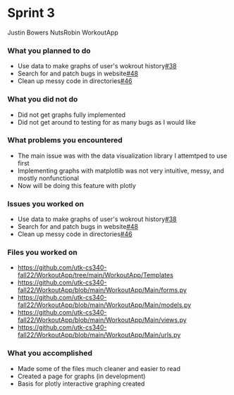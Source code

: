 # Sprint 3

Justin Bowers
NutsRobin
WorkoutApp

### What you planned to do
* Use data to make graphs of user's wokrout history[#38](https://github.com/utk-cs340-fall22/WorkoutApp/issues/38)
* Search for and patch bugs in website[#48](https://github.com/utk-cs340-fall22/WorkoutApp/issues/48)
* Clean up messy code in directories[#46](https://github.com/utk-cs340-fall22/WorkoutApp/issues/46)

### What you did not do
* Did not get graphs fully implemented
* Did not get around to testing for as many bugs as I would like

### What problems you encountered
* The main issue was with the data visualization library I attemtped to use first
* Implementing graphs with matplotlib was not very intuitive, messy, and mostly nonfunctional
* Now will be doing this feature with plotly

### Issues you worked on
* Use data to make graphs of user's wokrout history[#38](https://github.com/utk-cs340-fall22/WorkoutApp/issues/38)
* Search for and patch bugs in website[#48](https://github.com/utk-cs340-fall22/WorkoutApp/issues/48)
* Clean up messy code in directories[#46](https://github.com/utk-cs340-fall22/WorkoutApp/issues/46)

### Files you worked on
* https://github.com/utk-cs340-fall22/WorkoutApp/tree/main/WorkoutApp/Templates
* https://github.com/utk-cs340-fall22/WorkoutApp/blob/main/WorkoutApp/Main/forms.py
* https://github.com/utk-cs340-fall22/WorkoutApp/blob/main/WorkoutApp/Main/models.py
* https://github.com/utk-cs340-fall22/WorkoutApp/blob/main/WorkoutApp/Main/views.py
* https://github.com/utk-cs340-fall22/WorkoutApp/blob/main/WorkoutApp/Main/urls.py

### What you accomplished
* Made some of the files much cleaner and easier to read
* Created a page for graphs (in development)
* Basis for plotly interactive graphing created